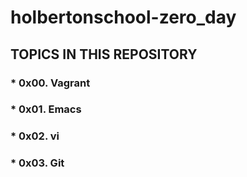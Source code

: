 # **holbertonschool-zero_day**

## TOPICS IN THIS REPOSITORY

### * 0x00. Vagrant
### * 0x01. Emacs
### * 0x02. vi
### * 0x03. Git

